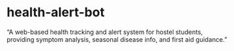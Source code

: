 # health-alert-bot
“A web-based health tracking and alert system for hostel students, providing symptom analysis, seasonal disease info, and first aid guidance.”
